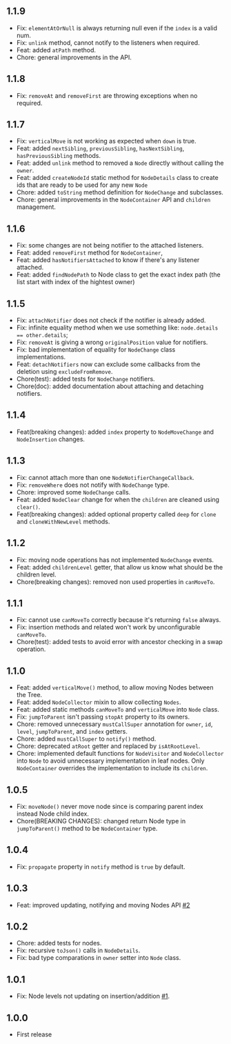 ## 1.1.9

* Fix: `elementAtOrNull` is always returning null even if the `index` is a valid num.
* Fix: `unlink` method, cannot notify to the listeners when required.
* Feat: added `atPath` method.
* Chore: general improvements in the API.

## 1.1.8

* Fix: `removeAt` and `removeFirst` are throwing exceptions when no required.

## 1.1.7

* Fix: `verticalMove` is not working as expected when `down` is true.
* Feat: added `nextSibling`, `previousSibling`, `hasNextSibling`, `hasPreviousSibling` methods.
* Feat: added `unlink` method to removed a `Node` directly without calling the `owner`.
* Feat: added `createNodeId` static method for `NodeDetails` class to create ids that are ready to be used for any new `Node`
* Chore: added `toString` method definition for `NodeChange` and subclasses.
* Chore: general improvements in the `NodeContainer` API and `children` management.

## 1.1.6

* Fix: some changes are not being notifier to the attached listeners.
* Feat: added `removeFirst` method for `NodeContainer`, 
* Feat: added `hasNotifiersAttached` to know if there's any listener attached.
* Feat: added `findNodePath` to Node class to get the exact index path (the list start with index of the hightest owner)

## 1.1.5

* Fix: `attachNotifier` does not check if the notifier is already added.
* Fix: infinite equality method when we use something like: `node.details == other.details`;
* Fix: `removeAt` is giving a wrong `originalPosition` value for notifiers.
* Fix: bad implementation of equality for `NodeChange` class implementations.
* Feat: `detachNotifiers` now can exclude some callbacks from the deletion using `excludeFromRemove`.
* Chore(test): added tests for `NodeChange` notifiers.
* Chore(doc): added documentation about attaching and detaching notifiers.

## 1.1.4

* Feat(breaking changes): added `index` property to `NodeMoveChange` and `NodeInsertion` changes.

## 1.1.3

* Fix: cannot attach more than one `NodeNotifierChangeCallback`.
* Fix: `removeWhere` does not notify with `NodeChange` type.
* Chore: improved some `NodeChange` calls.
* Feat: added `NodeClear` change for when the `children` are cleaned using `clear()`.
* Feat(breaking changes): added optional property called `deep` for `clone` and `cloneWithNewLevel` methods.

## 1.1.2

* Fix: moving node operations has not implemented `NodeChange` events.
* Feat: added `childrenLevel` getter, that allow us know what should be the children level.
* Chore(breaking changes): removed non used properties in `canMoveTo`.

## 1.1.1

* Fix: cannot use `canMoveTo` correctly because it's returning `false` always.
* Fix: insertion methods and related won't work by unconfigurable `canMoveTo`.
* Chore(test): added tests to avoid error with ancestor checking in a swap operation.

## 1.1.0

* Feat: added `verticalMove()` method, to allow moving Nodes between the Tree.
* Feat: added `NodeCollector` mixin to allow collecting `Nodes`.
* Feat: added static methods `canMoveTo` and `verticalMove` into `Node` class.
* Fix: `jumpToParent` isn't passing `stopAt` property to its owners.
* Chore: removed unnecessary `mustCallSuper` annotation for `owner`, `id`, `level`, `jumpToParent`, and `index` getters.
* Chore: added `mustCallSuper` to `notify()` method.
* Chore: deprecated `atRoot` getter and replaced by `isAtRootLevel`.
* Chore: implemented default functions for `NodeVisitor` and `NodeCollector` into `Node` to avoid unnecessary implementation in leaf nodes. Only `NodeContainer` overrides the implementation to include its `children`. 

## 1.0.5

* Fix: `moveNode()` never move node since is comparing parent index instead Node child index.
* Chore(BREAKING CHANGES): changed return Node type in `jumpToParent()` method to be `NodeContainer` type.

## 1.0.4

* Fix: `propagate` property in `notify` method is `true` by default.

## 1.0.3

* Feat: improved updating, notifying and moving Nodes API [#2](https://github.com/Novident/novident-nodes/pull/2)

## 1.0.2

* Chore: added tests for nodes.
* Fix: recursive `toJson()` calls in `NodeDetails`.
* Fix: bad type comparations in `owner` setter into `Node` class.

## 1.0.1

* Fix: Node levels not updating on insertion/addition [#1](https://github.com/Novident/novident-nodes/pull/1).

## 1.0.0

* First release
